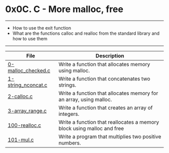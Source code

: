# 0x0C. C - More malloc, free
---
- How to use the exit function
- What are the functions calloc and realloc from the standard library and how to use them
---
| File | Description |
| --- | --- |
| [0-malloc_checked.c]() |Write a function that allocates memory using malloc. |
| [1-string_nconcat.c]() |Write a function that concatenates two strings. |
| [2-calloc.c]() |Write a function that allocates memory for an array, using malloc. |
| [3-array_range.c]() |Write a function that creates an array of integers. |
| [100-realloc.c]() | Write a function that reallocates a memory block using malloc and free|
| [101-mul.c]() |Write a program that multiplies two positive numbers.|

